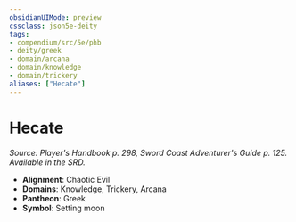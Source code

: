 ```yaml
---
obsidianUIMode: preview
cssclass: json5e-deity
tags:
- compendium/src/5e/phb
- deity/greek
- domain/arcana
- domain/knowledge
- domain/trickery
aliases: ["Hecate"]
---
```

# Hecate
*Source: Player's Handbook p. 298, Sword Coast Adventurer's Guide p. 125. Available in the SRD.* 

- **Alignment**: Chaotic Evil
- **Domains**: Knowledge, Trickery, Arcana
- **Pantheon**: Greek
- **Symbol**: Setting moon
